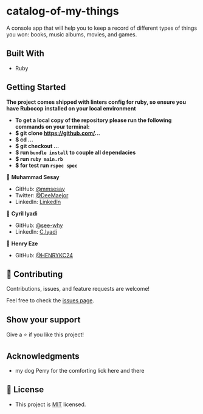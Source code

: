 # catalog-of-my-things
A console app that will help you to keep a record of different types of things you won: books, music albums, movies, and games.

## Built With

- Ruby

## Getting Started

**The project comes shipped with linters config for ruby, so ensure you have Rubocop**
**installed on your local environment**

- **To get a local copy of the repository please run the following commands on your terminal:**
- **$ git clone https://github.com/...**
- **$ cd ...**
- **$ git checkout ...**
- **$ run `bundle install` to couple all dependacies**
- **$ run `ruby main.rb`**
- **$ for test run `rspec spec`**

👤 **Muhammad Sesay**

- GitHub: [@mmsesay](https://github.com/mmsesay)
- Twitter: [@DeeMaejor](https://twitter.com/DeeMaejor)
- LinkedIn: [LinkedIn](https://linkedin.com/in/muhammad-m-sesay)

👤 **Cyril Iyadi**

- GitHub: [@see-why](https://github.com/see-why)
- LinkedIn: [C.Iyadi](https://www.linkedin.com/in/cyril-iyadi-83517270/)

👤 **Henry Eze**

- GitHub: [@HENRYKC24](https://github.com/HENRYKC24)

## 🤝 Contributing

Contributions, issues, and feature requests are welcome!

Feel free to check the [issues page](../../issues/).

## Show your support

Give a ⭐️ if you like this project!

## Acknowledgments
- my dog Perry for the comforting lick here and there
## 📝 License
- This project is [MIT](./LICENSE) licensed.
